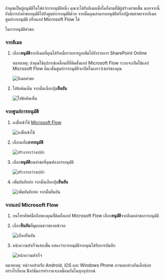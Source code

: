 ถ้าคุณเป็นผู้อนุมัติในโฟลว์การอนุมัติหนึ่ง คุณจะได้รับอีเมลเมื่อใดก็ตามที่มีผู้สร้างคำขอขึ้น นอกจากนี้ ยังมีการส่งคำขออนุมัติไปยังศูนย์การอนุมัติด้วย จากนั้นคุณสามารถอนุมัติหรือปฏิเสธคำขอจากอีเมล ศูนย์การอนุมัติ หรือแอป Microsoft Flow ได้

ในการอนุมัติคำขอ:

### <a name="from-email"></a>จากอีเมล
1. เลือก**อนุมัติ**จากอีเมลที่คุณได้รับเมื่อรายการถูกเพิ่มไปยังรายการ SharePoint Online
   
     หมายเหตุ: ถ้าคุณใช้อุปกรณ์เคลื่อนที่ที่ติดตั้งแอป Microsoft Flow ระบบจะเปิดใช้แอป Microsoft Flow มิฉะนั้นศูนย์การอนุมัติจะเปิดในเบราว์เซอร์ของคุณ
   
    ![อีเมลคำขอ](media/modern-approvals/email-approval-request.png)
2. ใส่ข้อคิดเห็น จากนั้นเลือกปุ่ม**ยืนยัน**
   
    ![ใส่ข้อคิดเห็น](media/modern-approvals/request-in-approval-center.png)

### <a name="from-the-approvals-center"></a>จากศูนย์การอนุมัติ
1. ลงชื่อเข้าใช้ [Microsoft Flow](https://flow.microsoft.com)
   
    ![ลงชื่อเข้าใช้](media/modern-approvals/sign-in.png)
2. เลือกแท็บ**การอนุมัติ**
   
    ![สร้างจากว่างเปล่า](media/modern-approvals/approvals-tab.png)
3. เลือก**อนุมัติ**บนคำขอที่คุณต้องการอนุมัติ
   
    ![สร้างจากว่างเปล่า](media/modern-approvals/approvals-cards.png)
4. เพิ่มบันทึกย่อ จากนั้นเลือกปุ่ม**ยืนยัน**
   
    ![เพิ่มบันทึกย่อ จากนั้นยืนยัน](media/modern-approvals/approval-selection-card.png)

### <a name="from-the-microsoft-flow-app"></a>จากแอป Microsoft Flow
1. บนโทรศัพท์มือถือของคุณที่ติดตั้งแอป Microsoft Flow เลือก**อนุมัติ**จากอีเมลคำขอการอนุมัติ
2. เลือก**ยืนยัน**ที่มุมบนขวาของหน้าจอ
   
    ![เลือกยืนยัน](media/modern-approvals/mobile-approval.png)
3. หน้าความสำเร็จแสดงขึ้น แสดงว่าการอนุมัติจากคุณได้รับการบันทึก
   
    ![หน้าความสำเร็จ](media/modern-approvals/mobile-approval-confirmation.png)

หมายเหตุ: หน้าจอสำหรับ Android, iOS และ Windows Phone อาจแตกต่างกันเล็กน้อย อย่างไรก็ตาม ฟังก์ชันการทำงานจะเหมือนกันในทุกอุปกรณ์

